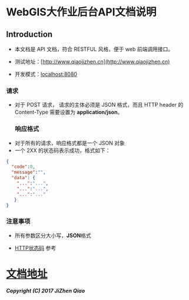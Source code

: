 # WebGIS大作业后台API文档说明

## Introduction

* 本文档是 API 文档，符合 RESTFUL 风格，便于 web 前端调用接口。

* 测试地址：[http://www.qiaojizhen.cn](http://www.qiaojizhen.cn) 

* 开发模式：[localhost:8080](http://localhost:8080)

### 请求

* 对于 POST 请求， 请求的主体必须是 JSON 格式，而且 HTTP header 的 Content-Type 需要设置为 **application/json**。
  ### 响应格式
* 对于所有的请求，响应格式都是一个 JSON 对象
* 一个 2XX 的状态码表示成功，格式如下：

```json
{
  "code":0,
  "message":"",
  "data": {
    "...":"...",
    "...":"...",
    "...":"..."
   }
}
```

### 注意事项

* 所有参数区分大小写，**JSON**格式

* [HTTP状态码](http://baike.baidu.com/link?url=H6rTlctgVHKJLgalwJjulT-4IsRjIoccbwjsX6p_p7NpORBVtDi8bf4zIewmSJE3SOuMku40KPL28_dqDsdLjq) 参考

# [文档地址](/chapter01.md)

_**Copyright \(C\) 2017 JiZhen Qiao**_

